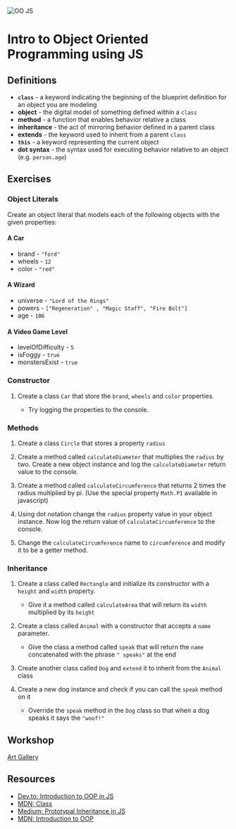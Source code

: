 ![OO JS](https://codecondo.com/wp-content/uploads/2015/06/20-Resources-on-ES6-for-JavaScript-Developers.jpg)

# Intro to Object Oriented Programming using JS

## Definitions

- __`class`__ - a keyword indicating the beginning of the blueprint definition for an object you are modeling
- __object__ - the digital model of something defined within a `class`
- __method__ - a function that enables behavior relative a class
- __inheritance__ - the act of mirroring behavior defined in a parent class
- __extends__ - the keyword used to inherit from a parent `class`
- __`this`__ - a keyword representing the current object
- __dot syntax__ - the syntax used for executing behavior relative to an object (e.g. `person.age`)

## Exercises

### Object Literals

Create an object literal that models each of the following objects with the given properties:

#### A Car 
- brand - `"ford"`
- wheels - `12`
- color - `"red"`

#### A Wizard
- universe - `"Lord of the Rings"`
- powers - `["Regeneration" , "Magic Staff", "Fire Bolt"]`
- age - `106`

#### A Video Game Level 
- levelOfDifficulty - `5`
- isFoggy - `true`
- monstersExist - `true`

### Constructor

1. Create a class `Car` that store the `brand`, `wheels` and `color` properties.

    - Try logging the properties to the console.

### Methods

1. Create a class `Circle` that stores a property `radius`

2. Create a method called `calculateDiameter` that multiplies the `radius` by two. Create a new object instance and log the `calculateDiameter` return value to the console.

3. Create a method called `calculateCircumference` that returns 2 times the radius multiplied by pi. (Use the special property `Math.PI` available in javascript)

4. Using dot notation change the `radius` property value in your object instance. Now log the return value of `calculateCircumference` to the console.

5. Change the `calculateCircumference` name to `circumference` and modify it to be a getter method.

### Inheritance

1. Create a class called `Rectangle` and initialize its constructor with a `height` and `width` property.

    - Give it a method called `calculateArea` that will return its `width` multiplied by its `height` 

2. Create a class called `Animal` with a constructor that accepts a `name` parameter.

    - Give the class a method called `speak` that will return the `name` concatenated with the phrase `" speaks"` at the end

3. Create another class called `Dog` and `extend` it to inherit from the `Animal` class

4. Create a new dog instance and check if you can call the `speak` method on it

    - Override the `speak` method in the `Dog` class so that when a dog speaks it says the `"woof!"`

## Workshop

[Art Gallery](https://docs.google.com/document/d/1Eeh8Qw1Km44_XwrL8ipcemWfYXzEe3mhJ6SdIBqrusA/edit?usp=sharing)

## Resources

- [Dev.to: Introduction to OOP in JS](https://dev.to/nddyandy/introduction-to-oop-in-javascript-ao0)
- [MDN: Class](https://developer.mozilla.org/en-US/docs/Web/JavaScript/Reference/Classes#Super_class_calls_with_super)
- [Medium: Prototypal Inheritance in JS](https://medium.com/@kevincennis/prototypal-inheritance-781bccc97edb)
- [MDN: Introduction to OOP](https://developer.mozilla.org/en-US/docs/Learn/JavaScript/Objects/Object-oriented_JS)